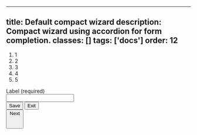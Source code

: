 <!--
 *              Copyright (c) 2025 Visa, Inc.
 *
 * Licensed under the Apache License, Version 2.0 (the "License");
 * you may not use this file except in compliance with the License.
 * You may obtain a copy of the License at
 *
 *         http://www.apache.org/licenses/LICENSE-2.0
 *
 * Unless required by applicable law or agreed to in writing, software
 * distributed under the License is distributed on an "AS IS" BASIS,
 * WITHOUT WARRANTIES OR CONDITIONS OF ANY KIND, either express or implied.
 * See the License for the specific language governing permissions and
 * limitations under the License.
 *
 -->
---
title: Default compact wizard
description: Compact wizard using accordion for form completion.
classes: []
tags: ['docs']
order: 12
---

<div class="v-flex v-flex-col v-gap-16">
  <ol class="v-wizard v-wizard-compact">
    <li aria-current="step" class="v-wizard-step" aria-label="Step 1 of 5">
      <div aria-label="Label for step 1" class="v-badge v-badge-icon v-badge-active">
        1
      </div>
    </li>
    <li class="v-wizard-step" aria-label="Step 2 of 5">
      <div aria-label="Label for step 2" class="v-badge v-badge-icon v-badge-clear v-badge-subtle">
      2
      </div>
    </li>
    <li class="v-wizard-step" aria-label="Step 3 of 5">
      <div aria-label="Label for step 3" class="v-badge v-badge-icon v-badge-clear v-badge-subtle">
      3
      </div>
    </li>
    <li class="v-wizard-step" aria-label="Step 4 of 5">
      <div aria-label="Label for step 4" class="v-badge v-badge-icon v-badge-clear v-badge-subtle">
      4
      </div>
    </li>
    <li class="v-wizard-step" aria-label="Step 5 of 5">
      <div aria-label="Label for step 5" class="v-badge v-badge-icon v-badge-clear v-badge-subtle">
      5
      </div>
    </li>
  </ol>
  <div class="v-flex v-flex-col v-gap-4">
    <label class="v-label" for="input-test-default">
      Label (required)
    </label>
    <div class="v-input-container v-surface v-flex-row">
      <input class="v-input" id="input-test-default" name="text-input-default" type="text"/>
    </div>
  </div>
  <div class="v-flex v-flex-row v-justify-content-between">
    <div class="v-flex v-flex-row v-gap-12">
      <button class="v-button v-button-secondary" type="button">
        Save
      </button>
      <button class="v-button v-button-tertiary" type="button">
        Exit
      </button>
    </div>
    <button class="v-button v-icon-two-color" type="button">
      Next
      <svg aria-hidden="true" class="v-icon v-icon-visa v-icon-tiny" focusable="false" viewbox="0 0 16 16">
        <use href="#visa-arrow-right-tiny">
        </use>
      </svg>
    </button>
  </div>
</div>

